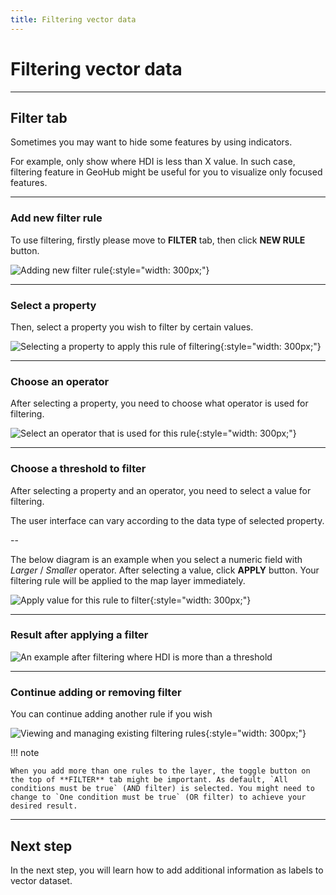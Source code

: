 ```yaml
---
title: Filtering vector data
---
```


# Filtering vector data

---

## Filter tab

Sometimes you may want to hide some features by using indicators. 

For example, only show where HDI is less than X value. In such case, filtering feature in GeoHub might be useful for you to visualize only focused features.

---

### Add new filter rule

To use filtering, firstly please move to **FILTER** tab, then click **NEW RULE** button.

![Adding new filter rule](../assets/visualization/visualize_vector_filter_1.png){:style="width: 300px;"}

<!-- .element style="height: 200px" -->

---

### Select a property

Then, select a property you wish to filter by certain values.

![Selecting a property to apply this rule of filtering](../assets/visualization/visualize_vector_filter_2.png){:style="width: 300px;"}

<!-- .element style="height: 300px" -->

---

### Choose an operator

After selecting a property, you need to choose what operator is used for filtering.

![Select an operator that is used for this rule](../assets/visualization/visualize_vector_filter_3.png){:style="width: 300px;"}

<!-- .element style="height: 300px" -->

---

### Choose a threshold to filter

After selecting a property and an operator, you need to select a value for filtering. 

The user interface can vary according to the data type of selected property. 

--

The below diagram is an example when you select a numeric field with _Larger_ / _Smaller_ operator. After selecting a value, click **APPLY** button. Your filtering rule will be applied to the map layer immediately.

![Apply value for this rule to filter](../assets/visualization/visualize_vector_filter_4.png){:style="width: 300px;"}

<!-- .element style="height: 300px" -->

---

### Result after applying a filter

![An example after filtering where HDI is more than a threshold](../assets/visualization/visualize_vector_filter_6.png)

<!-- .element style="height: 400px" -->

---

### Continue adding or removing filter

You can continue adding another rule if you wish

![Viewing and managing existing filtering rules](../assets/visualization/visualize_vector_filter_5.png){:style="width: 300px;"}

<!-- .element style="height: 200px" -->

<hidden>

!!! note

    When you add more than one rules to the layer, the toggle button on the top of **FILTER** tab might be important. As default, `All conditions must be true` (AND filter) is selected. You might need to change to `One condition must be true` (OR filter) to achieve your desired result.

</hidden>

---

## Next step

In the next step, you will learn how to add additional information as labels to vector dataset.